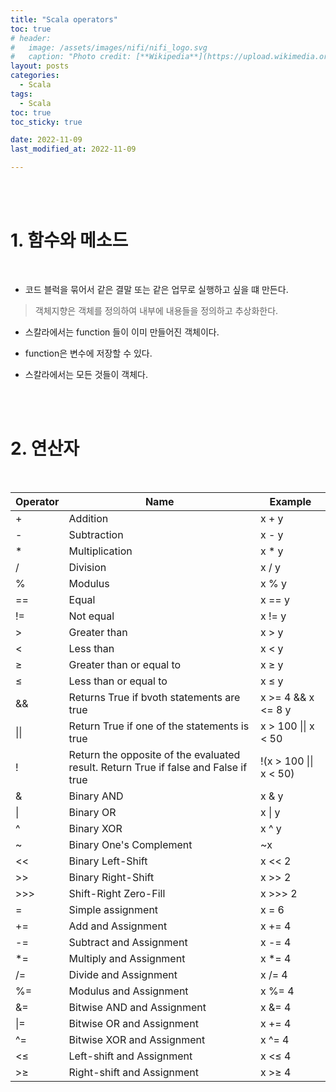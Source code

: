 ```yaml
---
title: "Scala operators"
toc: true
# header:
#   image: /assets/images/nifi/nifi_logo.svg
#   caption: "Photo credit: [**Wikipedia**](https://upload.wikimedia.org/wikipedia/commons/f/ff/Apache-nifi-logo.svg)"
layout: posts
categories:
  - Scala
tags:
  - Scala
toc: true
toc_sticky: true

date: 2022-11-09
last_modified_at: 2022-11-09

---
```


<br><br>

# 1. 함수와 메소드

<br>

* 코드 블럭을 묶어서 같은 결말 또는 같은 업무로 실행하고 싶을 떄 만든다.
> 객체지향은 객체를 정의하여 내부에 내용들을 정의하고 추상화한다.

* 스칼라에서는 function 들이 이미 만들어진 객체이다.

* function은 변수에 저장할 수 있다.

* 스칼라에서는 모든 것들이 객체다.

<br><br>

# 2. 연산자

<br>

<table>
  <thead>
    <tr>
      <th colspan=1>Operator</th>
      <th colspan=1>Name</th>
      <th colspan=1>Example</th>
    </tr>
  </thead>
  <tbody>
    <tr>
      <td>+</td>
      <td>Addition</td>
      <td>x + y</td>
    </tr>
    <tr>
      <td>-</td>
      <td>Subtraction</td>
      <td>x - y</td>
    </tr>
    <tr>
      <td>*</td>
      <td>Multiplication</td>
      <td>x * y</td>
    </tr>
    <tr>
      <td>/</td>
      <td>Division</td>
      <td>x / y</td>
    </tr>
    <tr>
      <td>%</td>
      <td>Modulus</td>
      <td>x % y</td>
    </tr>
    <tr>
      <td>==</td>
      <td>Equal</td>
      <td>x == y</td>
    </tr>
    <tr>
      <td>!=</td>
      <td>Not equal</td>
      <td>x != y</td>
    </tr>
    <tr>
      <td>&gt;</td>
      <td>Greater than</td>
      <td>x &gt; y</td>
    </tr>
    <tr>
      <td>&lt;</td>
      <td>Less than</td>
      <td>x &lt; y</td>
    </tr>
    <tr>
      <td>&ge;</td>
      <td>Greater than or equal to</td>
      <td>x &ge; y</td>
    </tr>
    <tr>
      <td>&le;</td>
      <td>Less than or equal to</td>
      <td>x &le; y</td>
    </tr>
    <tr>
      <td>&&</td>
      <td>Returns True if bvoth statements are true</td>
      <td>x &gt= 4 && x &lt= 8 y</td>
    </tr>
    <tr>
      <td>||</td>
      <td>Return True if one of the statements is true</td>
      <td>x &gt 100 || x &lt 50</td>
    </tr>
    <tr>
      <td>!</td>
      <td>Return the opposite of the evaluated result. Return True if false and False if true</td>
      <td>!(x &gt; 100 || x &lt; 50)</td>
    </tr>
    <tr>
      <td>&</td>
      <td>Binary AND</td>
      <td>x & y</td>
    </tr>
    <tr>
      <td>|</td>
      <td>Binary OR</td>
      <td>x | y</td>
    </tr>
    <tr>
      <td>^</td>
      <td>Binary XOR</td>
      <td>x ^ y</td>
    </tr>
    <tr>
      <td>~</td>
      <td>Binary One's Complement</td>
      <td>~x</td>
    </tr>
    <tr>
      <td>&lt;&lt;</td>
      <td>Binary Left-Shift</td>
      <td>x &lt;&lt; 2</td>
    </tr>
    <tr>
      <td>&gt;&gt;</td>
      <td>Binary Right-Shift</td>
      <td>x &gt;&gt; 2</td>
    </tr>
    <tr>
      <td>&gt;&gt;&gt;</td>
      <td>Shift-Right Zero-Fill</td>
      <td>x &gt;&gt;&gt; 2</td>
    </tr>
    <tr>
      <td>=</td>
      <td>Simple assignment</td>
      <td>x = 6</td>
    </tr>
    <tr>
      <td>+=</td>
      <td>Add and Assignment</td>
      <td>x += 4</td>
    </tr>
    <tr>
      <td>-=</td>
      <td>Subtract and Assignment</td>
      <td>x -= 4</td>
    </tr>
    <tr>
      <td>*=</td>
      <td>Multiply and Assignment</td>
      <td>x *= 4</td>
    </tr>
    <tr>
      <td>/=</td>
      <td>Divide and Assignment</td>
      <td>x /= 4</td>
    </tr>
    <tr>
      <td>%=</td>
      <td>Modulus and Assignment</td>
      <td>x %= 4</td>
    </tr>
    <tr>
      <td>&=</td>
      <td>Bitwise AND and Assignment</td>
      <td>x &= 4</td>
    </tr>
    <tr>
      <td>|=</td>
      <td>Bitwise OR and Assignment</td>
      <td>x += 4</td>
    </tr>
    <tr>
      <td>^=</td>
      <td>Bitwise XOR and Assignment</td>
      <td>x ^= 4</td>
    </tr>
    <tr>
      <td>&lt;&le;</td>
      <td>Left-shift and Assignment</td>
      <td>x &lt;&le; 4</td>
    </tr>
    <tr>
      <td>&gt;&ge;</td>
      <td>Right-shift and Assignment</td>
      <td>x &gt;&ge; 4</td>
    </tr>
  </tbody>
</table>


<br><br>
